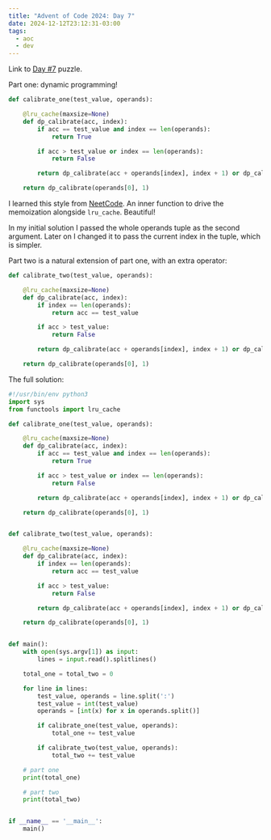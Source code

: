 ```yaml
---
title: "Advent of Code 2024: Day 7"
date: 2024-12-12T23:12:31-03:00
tags:
  - aoc
  - dev
---
```


Link to [Day #7](https://adventofcode.com/2024/day/7) puzzle.


Part one: dynamic programming!

```python
def calibrate_one(test_value, operands):

    @lru_cache(maxsize=None)
    def dp_calibrate(acc, index):
        if acc == test_value and index == len(operands):
            return True

        if acc > test_value or index == len(operands):
            return False

        return dp_calibrate(acc + operands[index], index + 1) or dp_calibrate(acc * operands[index], index + 1)

    return dp_calibrate(operands[0], 1)
```

I learned this style from [NeetCode](https://neetcode.io/). An inner function to
drive the memoization alongside `lru_cache`. Beautiful!

In my initial solution I passed the whole operands tuple as the second argument.
Later on I changed it to pass the current index in the tuple, which is simpler.

Part two is a natural extension of part one, with an extra operator:

```python
def calibrate_two(test_value, operands):

    @lru_cache(maxsize=None)
    def dp_calibrate(acc, index):
        if index == len(operands):
            return acc == test_value

        if acc > test_value:
            return False

        return dp_calibrate(acc + operands[index], index + 1) or dp_calibrate(acc * operands[index], index + 1) or dp_calibrate(int(str(acc) + str(operands[index])), index + 1)

    return dp_calibrate(operands[0], 1)
```

The full solution:

```python
#!/usr/bin/env python3
import sys
from functools import lru_cache

def calibrate_one(test_value, operands):

    @lru_cache(maxsize=None)
    def dp_calibrate(acc, index):
        if acc == test_value and index == len(operands):
            return True

        if acc > test_value or index == len(operands):
            return False

        return dp_calibrate(acc + operands[index], index + 1) or dp_calibrate(acc * operands[index], index + 1)

    return dp_calibrate(operands[0], 1)


def calibrate_two(test_value, operands):

    @lru_cache(maxsize=None)
    def dp_calibrate(acc, index):
        if index == len(operands):
            return acc == test_value

        if acc > test_value:
            return False

        return dp_calibrate(acc + operands[index], index + 1) or dp_calibrate(acc * operands[index], index + 1) or dp_calibrate(int(str(acc) + str(operands[index])), index + 1)

    return dp_calibrate(operands[0], 1)


def main():
    with open(sys.argv[1]) as input:
        lines = input.read().splitlines()

    total_one = total_two = 0

    for line in lines:
        test_value, operands = line.split(':')
        test_value = int(test_value)
        operands = [int(x) for x in operands.split()]

        if calibrate_one(test_value, operands):
            total_one += test_value

        if calibrate_two(test_value, operands):
            total_two += test_value

    # part one
    print(total_one)

    # part two
    print(total_two)


if __name__ == '__main__':
    main()
```

